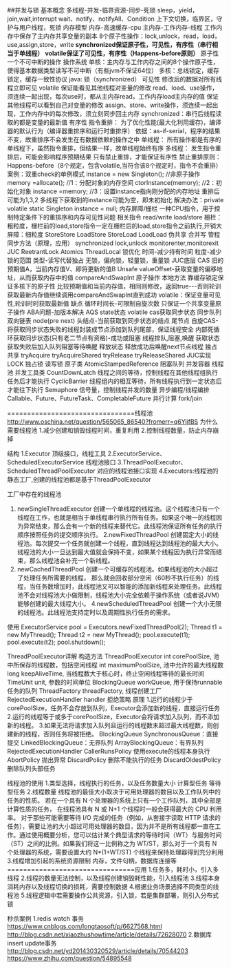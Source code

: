 ##并发与锁
	基本概念
		多线程-并发-临界资源-同步-死锁
		sleep，yield，join,wait,interrupt
		wait、notify、notifyAll、Condition
		上下文切换，临界区，守护与用户线程，死锁
	内存模型
		内存-高速缓存-cpu
		主内存-工作内存-线程
		工作内存中保存了主内存共享变量的副本
		8个原子性操作：lock,unlock，read，load，use,assign,store，write
		**synchronized保证原子性，可见性，有序性（串行相当于单线程）**
		**volatile保证了可见性，有序性（Happens-before原则）**
		原子性
			一个不可中断的操作
			操作系统
				单核：主内存与工作内存之间的8个操作原子性，使得基本数据类型读写不可中断（有些jvm不保证64位）
				多核：总线锁定，缓存锁定，缓存一致性协议
			java: 锁（synchronized）
		可见性
			修改后的数据对所有线程立即可见
			volatile
				保证能看见其他线程对变量的修改
					read、load、use操作，须连续一起出现，每次use时，都从主内存read，工作内存load主内存的值
				保证其他线程可以看到自己对变量的修改
					assign、store、write操作，须连续一起出现，工作内存中的每次修改，须立刻同步回主内存
			synchronized：串行后线程读取的都是变量的最新值
		有序性
			指令重排：
				为了优化性能(最大化利用缓存)，编译器的默认行为（编译器重排序和运行时重排序）
				依据：as-if-serial，程序的结果不变，故重排序不会发生在有数据依赖的操作之中
			单线程：
				所有操作都是有序的
				单线程下，虽然指令重排，但结果一样，故单线程始终有序
			多线程：
				发生指令重排后，可能会影响程序预期结果
				只有禁止重排，才能保证有序性
				禁止重排原则：Happens-before（8个规定，包含volatile,当符合该8个规定时，指令不会重排）
				案例：双重check的单例模式
					 instance = new Singleton();  //非原子操作
					 memory =allocate();    //1：分配对象的内存空间 
					 ctorInstance(memory);  //2：初始化对象 
					 instance =memory;     //3：设置instance指向刚分配的内存地址
					 重排后可能为1,3,2 多线程下获取到的instance可能为空，即未初始化
					 解决办法：private volatile static Singleton instance = null;
		内存屏障/栅栏
			一种CPU指令，用于控制特定条件下的重排序和内存可见性问题
			相关指令
				read/write
				load/store
			栅栏：粗粒度，栅栏前的load,store指令一定在栅栏后的load,store指令之前执行,开销大
			屏障：细粒度
				StoreStore
				LoadStore
				StoreLoad
				LoadLoad
		伪共享
		合并写
		管程
	同步方法（原理，应用）
		synchronized
			lock,unlock
			monitorenter,monitorexit	
		JUC
			ReetrantLock
			Atomics
		ThreadLocal
	锁优化
		时间-减少持有时间
		粒度-减少锁的范围
		类型-读写代替独占
		无锁，偏向锁，轻量锁，重量锁
	JUC底层
		CAS
			旧的预期值A，当前内存值V、即将更新的值B
			Unsafe
				valueOffset-获取变量的偏移地址，从而获取内存中的值
				compareAndSwapInt
					原子操作
					本地方法
					靠缓存锁定保证多核下的原子性
					比较预期值和当前内存值，相同则修改，返回true---否则轮训获取最新内存值继续调用compareAndSwapInt直到成功
			volatile：保证变量可见性,轮训时时获取最新值
			缺点
				循环时间长-可限制自旋次数
				只保证一个共享变量原子操作
				ABA问题-加版本解决
		AQS
			state状态 
				volatile
				cas获取同步状态
			同步队列
				双向链表
					node(pre next)
					头结点-当前获取到同步状态的结点
					尾节点
				自旋CAS-将获取同步状态失败的线程封装成节点添加到队列尾部，保证线程安全
				内部死循环获取同步状态(只有老二节点有资格)-成功或阻塞
				线程排队,阻塞,唤醒
			获取状态
				获取失败后加入队列阻塞等待唤醒
			释放状态
				释放成功后唤醒next节点线程
			独占 共享
			tryAcquire tryAcquireShared tryRelease tryReleaseShared
	JUC实现
		LOCK
			独占锁 读写锁
		原子类
			AtomicStampedReference
		阻塞队列
		并发容器
		线程池
		并发工具类
			CountDownLatch
				线程之间的等待，控制线程在其他线程组执行任务后才能执行
			CyclicBarrier
				线程组内的相互等待，所有线程执行到一定状态后才能往下执行
			Semaphore
				信号量，控制线程并发的数量
			异步编程/线程编排 Callable、Future、FutureTask、CompletableFuture
			并行计算 fork/join


================================线程池
http://www.oschina.net/question/565065_86540?fromerr=q6YijfBS
为什么需要线程池
1.减少创建和销毁线程时间，重复利用
2.控制线程数量，防止内存崩掉

结构
1.Executor 顶级接口，线程工具
2.ExecutorService、ScheduledExecutorService 线程池接口
3.ThreadPoolExecutor、ScheduledThreadPoolExecutor 对应的线程池接口实现
4.Executors:线程池的静态工厂,创建的线程池都是基于ThreadPoolExecutor

工厂中存在的线程池
1. newSingleThreadExecutor
    创建一个单线程的线程池。这个线程池只有一个线程在工作，也就是相当于单线程串行执行所有任务。如果这个唯一的线程因为异常结束，那么会有一个新的线程来替代它。此线程池保证所有任务的执行顺序按照任务的提交顺序执行。
2.newFixedThreadPool
    创建固定大小的线程池。每次提交一个任务就创建一个线程，直到线程达到线程池的最大大小。线程池的大小一旦达到最大值就会保持不变，如果某个线程因为执行异常而结束，那么线程池会补充一个新线程。
3. newCachedThreadPool
    创建一个可缓存的线程池。如果线程池的大小超过了处理任务所需要的线程，
    那么就会回收部分空闲（60秒不执行任务）的线程，当任务数增加时，此线程池又可以智能的添加新线程来处理任务。此线程池不会对线程池大小做限制，线程池大小完全依赖于操作系统（或者说JVM）能够创建的最大线程大小。
4.newScheduledThreadPool
    创建一个大小无限的线程池。此线程池支持定时以及周期性执行任务的需求。

使用
    ExecutorService pool = Executors.newFixedThreadPool(2);
    Thread t1 = new MyThread();
    Thread t2 = new MyThread();
    pool.execute(t1); 
    pool.execute(t2);
    pool.shutdown(); 

ThreadPoolExecutor详解
    构造方法
        ThreadPoolExecutor
        int corePoolSize, 池中所保存的线程数，包括空闲线程
        int maximumPoolSize, 池中允许的最大线程数
        long keepAliveTime, 当线程数大于核心时，终止空闲线程等待的最长时间
        TimeUnit unit, 参数的时间单位
        BlockingQueue<Runnable> workQueue, 用于保持runnable任务的队列
        ThreadFactory threadFactory, 线程创建工厂
        RejectedExecutionHandler handler 拒绝策略
    原理
        1.运行的线程少于corePoolSize，任务不会存放到队列，Executor会添加新的线程，直接运行任务
        2.运行的线程等于或多于corePoolSize，Executor会将请求加入队列，而不添加新的线程。
        3.如果无法将请求加入队列且运行的线程数未超过最大线程数，则创建新的线程，否则任务将被拒绝。
    BlockingQueue
        SynchronousQueue：直接提交
        LinkedBlockingQueue：无界队列
        ArrayBlockingQueue：有界队列
    RejectedExecutionHandler
        CallerRunsPolicy 使用execute的线程本身执行
        AbortPolicy 抛出异常
        DiscardPolicy 删除不能执行的任务
        DiscardOldestPolicy 删除队列头部任务


线程池的使用
1.类型选择，线程执行的任务，以及任务数量大小
    计算型任务 等待型任务 
2.线程数量
    线程池的最佳大小取决于可用处理器的数目以及工作队列中的任务的性质。
    若在一个具有 N 个处理器的系统上只有一个工作队列，其中全部是计算性质的任务，
    在线程池具有 N 或 N+1 个线程时一般会获得最大的 CPU 利用率。
    对于那些可能需要等待 I/O 完成的任务（例如，从套接字读取 HTTP 请求的任务），需要让池的大小超过可用处理器的数目，因为并不是所有线程都一直在工作。通过使用概要分析，您可以估计某个典型请求的等待时间（WT）与服务时间（ST）之间的比例。如果我们将这一比例称之为 WT/ST，那么对于一个具有 N 个处理器的系统，需要设置大约 N*(1+WT/ST) 个线程来保持处理器得到充分利用
3.线程增加引起的系统资源限制
    内存，文件句柄，数据库连接等
================================应用
1.任务多，耗时小，引入多线程
2.线程的数量无法控制，以及线程创建销毁耗性能，引入线程池
3.线程本身消耗内存以及线程切换的损耗，需要控制数据
4.根据业务场景选择不同类型的线程池
5.线程逻辑中若需要操作公共资源，引入锁，若是集群部署，则引入分布式锁

秒杀案例
1.redis watch 事务
https://www.cnblogs.com/longtaosoft/p/6627568.html
http://blog.csdn.net/xiaozhushowtime/article/details/72628070
2.数据库insert update事务
http://blog.csdn.net/yd201430320529/article/details/70544203
https://www.zhihu.com/question/54895548